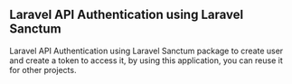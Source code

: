## Laravel API Authentication using Laravel Sanctum
Laravel API Authentication using Laravel Sanctum package to create user and create a token to access it, by using this application, you can reuse it for other projects.

